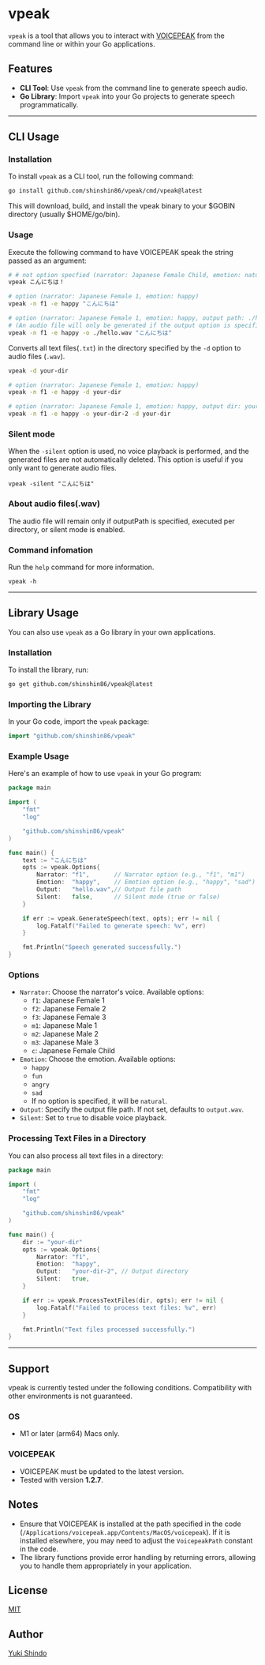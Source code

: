 # vpeak
`vpeak` is a tool that allows you to interact with [VOICEPEAK](https://www.ah-soft.com/voice/6nare/) from the command line or within your Go applications.

## Features

- **CLI Tool**: Use `vpeak` from the command line to generate speech audio.
- **Go Library**: Import `vpeak` into your Go projects to generate speech programmatically.

---
## CLI Usage

### Installation

To install `vpeak` as a CLI tool, run the following command:

```sh
go install github.com/shinshin86/vpeak/cmd/vpeak@latest
```

This will download, build, and install the vpeak binary to your $GOBIN directory (usually $HOME/go/bin).

### Usage

Execute the following command to have VOICEPEAK speak the string passed as an argument:

```sh
# # not option specfied (narrator: Japanese Female Child, emotion: natural)
vpeak こんにちは！

# option (narrator: Japanese Female 1, emotion: happy)
vpeak -n f1 -e happy "こんにちは"

# option (narrator: Japanese Female 1, emotion: happy, output path: ./hello.wav)
# (An audio file will only be generated if the output option is specified, and it will be saved at the designated location.)
vpeak -n f1 -e happy -o ./hello.wav "こんにちは"
```

Converts all text files(`.txt`) in the directory specified by the `-d` option to audio files (`.wav`).

```sh
vpeak -d your-dir

# option (narrator: Japanese Female 1, emotion: happy)
vpeak -n f1 -e happy -d your-dir

# option (narrator: Japanese Female 1, emotion: happy, output dir: your-dir-2)
vpeak -n f1 -e happy -o your-dir-2 -d your-dir
```

### Silent mode

When the `-silent` option is used, no voice playback is performed, and the generated files are not automatically deleted. This option is useful if you only want to generate audio files.

```
vpeak -silent "こんにちは"
```

### About audio files(.wav)

The audio file will remain only if outputPath is specified, executed per directory, or silent mode is enabled.

### Command infomation

Run the `help` command for more information.

```
vpeak -h
```

---
## Library Usage

You can also use `vpeak` as a Go library in your own applications.

### Installation

To install the library, run:

```sh
go get github.com/shinshin86/vpeak@latest
```

### Importing the Library

In your Go code, import the `vpeak` package:

```go
import "github.com/shinshin86/vpeak"
```

### Example Usage

Here's an example of how to use `vpeak` in your Go program:

```go
package main

import (
    "fmt"
    "log"

    "github.com/shinshin86/vpeak"
)

func main() {
    text := "こんにちは"
    opts := vpeak.Options{
        Narrator: "f1",       // Narrator option (e.g., "f1", "m1")
        Emotion:  "happy",    // Emotion option (e.g., "happy", "sad")
        Output:   "hello.wav",// Output file path
        Silent:   false,      // Silent mode (true or false)
    }

    if err := vpeak.GenerateSpeech(text, opts); err != nil {
        log.Fatalf("Failed to generate speech: %v", err)
    }

    fmt.Println("Speech generated successfully.")
}
```

### Options

- `Narrator`: Choose the narrator's voice. Available options:
  - `f1`: Japanese Female 1
  - `f2`: Japanese Female 2
  - `f3`: Japanese Female 3
  - `m1`: Japanese Male 1
  - `m2`: Japanese Male 2
  - `m3`: Japanese Male 3
  - `c`:  Japanese Female Child
- `Emotion`: Choose the emotion. Available options:
  - `happy`
  - `fun`
  - `angry`
  - `sad`
  - If no option is specified, it will be `natural`.
- `Output`: Specify the output file path. If not set, defaults to `output.wav`.
- `Silent`: Set to `true` to disable voice playback.

### Processing Text Files in a Directory

You can also process all text files in a directory:

```go
package main

import (
    "fmt"
    "log"

    "github.com/shinshin86/vpeak"
)

func main() {
    dir := "your-dir"
    opts := vpeak.Options{
        Narrator: "f1",
        Emotion:  "happy",
        Output:   "your-dir-2", // Output directory
        Silent:   true,
    }

    if err := vpeak.ProcessTextFiles(dir, opts); err != nil {
        log.Fatalf("Failed to process text files: %v", err)
    }

    fmt.Println("Text files processed successfully.")
}
```

---

## Support
vpeak is currently tested under the following conditions. Compatibility with other environments is not guaranteed.

### OS
- M1 or later (arm64) Macs only.

### VOICEPEAK
- VOICEPEAK must be updated to the latest version.
- Tested with version **1.2.7**.

## Notes

- Ensure that VOICEPEAK is installed at the path specified in the code (`/Applications/voicepeak.app/Contents/MacOS/voicepeak`). If it is installed elsewhere, you may need to adjust the `VoicepeakPath` constant in the code.
- The library functions provide error handling by returning errors, allowing you to handle them appropriately in your application.

## License
[MIT](./LICENSE)

## Author

[Yuki Shindo](https://shinshin86.com/en)